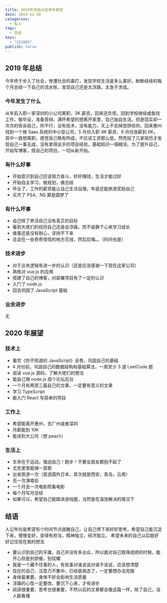 ```yaml
---
title: 2019年总结以及来年展望
date: 2019-12-30
categories:
  - 私人
tags:
  - 总结
keys:
  - "131003"
publish: false
---
```


## 2019 年总结

今年终于步入了社会，惨遭社会的毒打，发现学校生活是多么美好。断断续续的每个月总结一下自己的流水账，发现自己还是太浮躁，太急于求成。

### 今年发生了什么

从年前入职一家深圳的小公司离职，3K 薪资，回来还负债。回到学校继续咸鱼找工作，做毕设，准备答辩。满怀希望的想离开家里，自己独自生活，但是现实却一次次的告诉自己，你不行，没有技术，没有能力，天上不会掉馅饼给你。回来惠州找到一个做 Saas 系统的中小型公司，5 月份入职 4K 薪资，9 月份涨薪到 6K，其中一直想离职，感觉自己略有所成，不应该工资那么低，然而投了几家简历才发现自己一事无成，没有拿得出手的项目经验，基础知识一塌糊涂。为了提升自己，开始写博客，搭自己的项目。一切从新开始。

### 有什么好事

- 开始意识到自己应该努力奋斗，好好赚钱，生活才能过好
- 开始自主学习，做规划，做总结
- 毕业了，工作的薪资能让自己生活自理，年底还能旅游奖励自己
- 买齐了 PS4、NS 算是圆梦了

### 有什么坏事

- 自己除了养活自己没有真正的目标
- 看到大佬们的经历自己还是会浮躁，而不是静下心来学习成长
- 做事还是没有耐心，坚持不下来
- 总会在一些奇奇怪怪的地方花钱，然后后悔。。（时间也是）

### 技术进步

- 对于业务逻辑有进一步的认识（还是应该感谢一下现在这家公司）
- 熟练对 vue.js 的应用
- 搭建了自己的博客，对部署项目有了一定的认识
- 入门了 node.js
- 回去巩固了 JavaScript 基础

### 业余进步

无

## 2020 年展望

### 技术上

- 看完《你不知道的 JavaScript》全卷，巩固自己的基础
- 4 月份前，巩固自己的数据结构和基础算法，一周至少 3 道 LeetCode 题
- 阅读 vue.js 源码，了解大佬们的想法
- 能自己用 node.js 搭个论坛后台
- 一个月有两至三篇自己的文章，一定要有意义的文章
- 学习 TypeScript
- 能入门 React 写简单的项目

### 工作上

- 希望能离开惠州，去广州或者深圳
- 月薪能到 10K
- 能进到大公司（想 peach）

### 生活上

- 生命在于运动，强迫自己！跑步！不要女朋友都抱不起了
- 尤克里里能弹一首歌
- 出省旅游一次（首选国外日本，其次就是西安，青岛，云南）
- 去一次演唱会
- 一个月去一次电影院看电影
- 每个月写月总结
- 如果可以，希望自己能踏进游戏圈，当然是在温饱解决的情况下

## 结语

人记年份是希望有个时间节点提醒自己，让自己停下来好好思考。希望自己能沉淀下来，慢慢变好，变得有担当，精神独立，经济独立。
希望未来的自己以后能好好记住现在我的想法

- 要认识到自己的平庸，自己并没有多出众，所以面对自己取得成绩的时候，能开心但是别骄傲，别炫耀
- 我是一个藏不住事的人，有些事对谁该说对谁不该说，应该想清楚
- 现在的自己，注意力不集中，已经是病态了，一定要想办法克服
- 身体最重要。身体不好会影响生活质量
- 浮躁的心性一定要改，要沉下心来，才有进步
- 阅读很重要，思考也很重要，不然以后的文章都会像这篇一样，除了自己，没人能看懂
